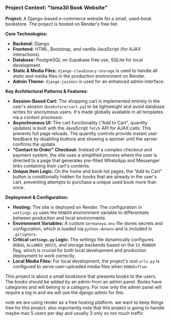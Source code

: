### Project Context: "Isma3il Book Website"

**Project:** A Django-based e-commerce website for a small, used-book bookstore. The project is hosted on Render's free tier.

**Core Technologies:**
*   **Backend:** Django
*   **Frontend:** HTML, Bootstrap, and vanilla JavaScript (for AJAX interactions).
*   **Database:** PostgreSQL on Supabase free use, SQLite for local development.
*   **Static & Media Files:** `django-cloudinary-storage` is used to handle all static and media files in the production environment on Render.
*   **Admin Theme:** `django-jazzmin` is used for an enhanced admin interface.

**Key Architectural Patterns & Features:**
*   **Session-Based Cart:** The shopping cart is implemented entirely in the user's session (`bookstore/cart.py`) to be lightweight and avoid database writes for anonymous users. It's made globally available in all templates via a context processor.
*   **Asynchronous UI:** The cart functionality ("Add to Cart", quantity updates) is built with the JavaScript `fetch` API for AJAX calls. This prevents full page reloads. The quantity controls provide instant user feedback by disabling buttons and showing a spinner until the server confirms the update.
*   **"Contact to Order" Checkout:** Instead of a complex checkout and payment system, the site uses a simplified process where the user is directed to a page that generates pre-filled WhatsApp and Messenger links containing their cart's contents.
*   **Unique Item Logic:** On the home and book list pages, the "Add to Cart" button is conditionally hidden for books that are already in the user's cart, preventing attempts to purchase a unique used book more than once.

**Deployment & Configuration:**
*   **Hosting:** The site is deployed on Render. The configuration in `settings.py` uses the `RENDER` environment variable to differentiate between production and local environments.
*   **Environment Variables:** A custom `Germaneya.env` file stores secrets and configuration, which is loaded via `python-dotenv` and is included in `.gitignore`.
*   **Critical `settings.py` Logic:** The settings file dynamically configures `DEBUG`, `ALLOWED_HOSTS`, and storage backends based on the `IS_RENDER` flag, which is crucial for both local development and production deployment to work correctly.
*   **Local Media Files:** For local development, the project's root `urls.py` is configured to serve user-uploaded media files when `DEBUG=True`.

This project is about a small bookstore that presents books to the users. The books should be added by an admin from an admin panel. Books have categories and will belong to a category. For now only the admin panel will require a log in and we will use the django admin for this.

note we are using render as a free hosting platform. we want to keep things free for this project. also importantly note that this project is going to handle maybe max 5 users per day and usually 3 only so not much traffic